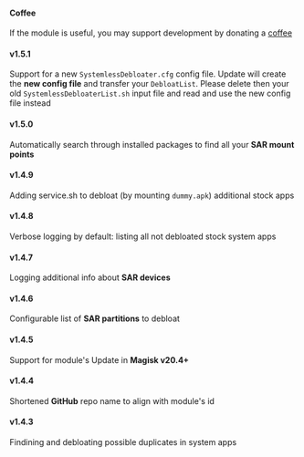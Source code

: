 #### Coffee
If the module is useful, you may support development by donating a [coffee](https://zgfg.github.io/PayPal.html)

#### v1.5.1

Support for a new `SystemlessDebloater.cfg` config file. Update will create the **new config file** and transfer your `DebloatList`. Please delete then your old `SystemlessDebloaterList.sh` input file and read and use the new config file instead

#### v1.5.0

Automatically search through installed packages to find all your **SAR mount points**

#### v1.4.9

Adding service.sh to debloat (by mounting `dummy.apk`) additional stock apps

#### v1.4.8

Verbose logging by default: listing all not debloated stock system apps

#### v1.4.7

Logging additional info about **SAR devices**

#### v1.4.6

Configurable list of **SAR partitions** to debloat

#### v1.4.5

Support for module's Update in **Magisk v20.4+**

#### v1.4.4

Shortened **GitHub** repo name to align with module's id

#### v1.4.3

Findining and debloating possible duplicates in system apps
